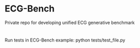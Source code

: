 # ECG-Bench
Private repo for developing unified ECG generative benchmark


#
Run tests in ECG-Bench
example: python tests/test_file.py